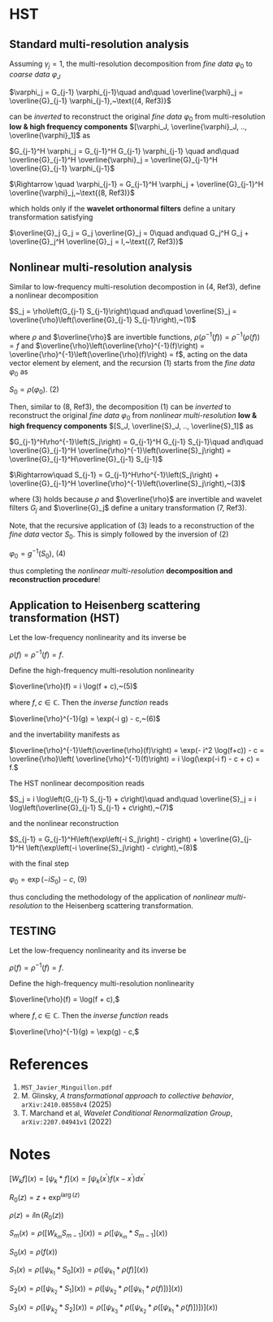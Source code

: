 # HST

## Standard multi-resolution analysis

Assuming $`\gamma_j = 1`$, the multi-resolution decomposition from *fine data* $`\varphi_0`$ to *coarse data* $`\varphi_J`$

$`\varphi_j = G_{j-1} \varphi_{j-1}\quad and\quad \overline{\varphi}_j = \overline{G}_{j-1} \varphi_{j-1},~\text{(4, Ref3)}`$

can be *inverted* to reconstruct the original *fine data* $`\varphi_0`$ from multi-resolution **low & high frequency components**
$`[\varphi_J, \overline{\varphi}_J, .., \overline{\varphi}_1]`$ as

$`G_{j-1}^H \varphi_j = G_{j-1}^H G_{j-1} \varphi_{j-1} \quad and\quad \overline{G}_{j-1}^H \overline{\varphi}_j = \overline{G}_{j-1}^H \overline{G}_{j-1} \varphi_{j-1}`$

$`\Rightarrow \quad \varphi_{j-1} = G_{j-1}^H \varphi_j + \overline{G}_{j-1}^H \overline{\varphi}_j,~\text{(8, Ref3)}`$

which holds only if the **wavelet orthonormal filters** define a unitary transformation satisfying

$`\overline{G}_j G_j = G_j \overline{G}_j = 0\quad and\quad G_j^H G_j + \overline{G}_j^H \overline{G}_j = I,~\text{(7, Ref3)}`$

## Nonlinear multi-resolution analysis

Similar to low-frequency  multi-resolution decompostion in $`\text{(4, Ref3)}`$, define a nonlinear decomposition

$`S_j = \rho\left(G_{j-1} S_{j-1}\right)\quad and\quad \overline{S}_j = \overline{\rho}\left(\overline{G}_{j-1} S_{j-1}\right),~(1)`$

where $\rho$ and $\overline{\rho}$ are invertible functions, $`\rho\left(\rho^{-1}(f)\right) = \rho^{-1}\left(\rho(f)\right) = f`$ and $`\overline{\rho}\left(\overline{\rho}^{-1}(f)\right) = \overline{\rho}^{-1}\left(\overline{\rho}(f)\right) = f`$, acting on the data vector element by element, and the recursion $`(1)`$ starts from the *fine data* $`\varphi_0`$ as

$`S_0 = \rho(\varphi_0).~(2)`$

Then, similar to $`\text{(8, Ref3)}`$, the decomposition $(1)$ can be *inverted* to reconstruct the original *fine data* $`\varphi_0`$ from *nonlinear multi-resolution* **low & high frequency components**
$`[S_J, \overline{S}_J, .., \overline{S}_1]`$ as

$`G_{j-1}^H\rho^{-1}\left(S_j\right) = G_{j-1}^H G_{j-1} S_{j-1}\quad and\quad \overline{G}_{j-1}^H \overline{\rho}^{-1}\left(\overline{S}_j\right) = \overline{G}_{j-1}^H\overline{G}_{j-1} S_{j-1}`$

$`\Rightarrow\quad S_{j-1} = G_{j-1}^H\rho^{-1}\left(S_j\right) + \overline{G}_{j-1}^H \overline{\rho}^{-1}\left(\overline{S}_j\right),~(3)`$

where $(3)$ holds because $`\rho`$ and $`\overline{\rho}`$ are invertible and wavelet filters $G_j$ and $\overline{G}_j$ define a unitary transformation $`\text{(7, Ref3)}`$.

Note, that the recursive application of $`(3)`$ leads to a reconstruction of the *fine data* vector $`S_0`$. This is simply followed by the inversion of $`(2)`$

$`\varphi_0 = g^{-1}\left( S_0 \right),~(4)`$

thus completing the *nonlinear multi-resolution* **decomposition and reconstruction procedure**!

## Application to Heisenberg scattering transformation (HST)

Let the low-frequency nonlinearity and its inverse be

$`\rho(f) = \rho^{-1}(f) = f.`$

Define the high-frequency multi-resolution nonlinearity

$`\overline{\rho}(f) = i \log(f + c),~(5)`$

where $f, c \in \mathbb{C}$. Then the *inverse function* reads

$`\overline{\rho}^{-1}(g) = \exp(-i g) - c,~(6)`$

and the invertability manifests as

$`\overline{\rho}^{-1}\left(\overline{\rho}(f)\right) = \exp(- i^2 \log(f+c)) - c = \overline{\rho}\left( \overline{\rho}^{-1}(f)\right) = i \log(\exp(-i f) - c + c) = f.`$

The HST nonlinear decomposition reads

$`S_j = i \log\left(G_{j-1} S_{j-1} + c\right)\quad and\quad \overline{S}_j = i \log\left(\overline{G}_{j-1} S_{j-1} + c\right),~(7)`$

and the nonlinear reconstruction

$`S_{j-1} = G_{j-1}^H\left(\exp\left(-i S_j\right) - c\right) + \overline{G}_{j-1}^H \left(\exp\left(-i \overline{S}_j\right) - c\right),~(8)`$

with the final step

$`\varphi_0 = \exp(-i S_0) - c,~(9)`$

thus concluding the methodology of the application of *nonlinear multi-resolution* to the Heisenberg scattering transformation.

## TESTING

Let the low-frequency nonlinearity and its inverse be

$`\rho(f) = \rho^{-1}(f) = f.`$

Define the high-frequency multi-resolution nonlinearity

$`\overline{\rho}(f) = \log(f + c),`$

where $f, c \in \mathbb{C}$. Then the *inverse function* reads

$`\overline{\rho}^{-1}(g) = \exp(g) - c,`$

# References
1. `MST_Javier_Minguillon.pdf`
2. M. Glinsky, *A transformational approach to collective behavior*, `arXiv:2410.08558v4` (2025)
3. T. Marchand et al, *Wavelet Conditional Renormalization Group*, `arXiv:2207.04941v1` (2022)

# Notes

$`\left[ W_k f\right](x) = \left[\psi_k * f \right](x) = \int \psi_k(x^\prime) f(x - x^\prime) dx^\prime`$

$`R_0(z) = z + \exp^{i \arg (z)}`$

$`\rho(z) = i \ln (R_0(z))`$

$`S_m(x) = \rho\left( \left[ W_{k_m} S_{m-1} \right](x)\right) = \rho\left(\left[ \psi_{k_m} * S_{m-1} \right](x)\right)`$

$`S_0(x) = \rho(f(x))`$

$`S_1(x) = \rho\left(\left[ \psi_{k_1} * S_0 \right](x)\right) = \rho\left(\left[\psi_{k_1} * \rho(f)\right](x)\right)`$

$`S_2(x) = \rho\left(\left[ \psi_{k_2} * S_1 \right](x)\right) = \rho\left(\left[\psi_{k_2} * \rho\left(\left[\psi_{k_1} * \rho(f)\right]\right)\right](x)\right)`$

$`S_3(x) = \rho\left(\left[ \psi_{k_2} * S_2 \right](x)\right) = \rho\left(\left[\psi_{k_3} * \rho\left(\left[\psi_{k_2} * \rho\left(\left[\psi_{k_1} * \rho(f)\right]\right)\right]\right)\right](x)\right)`$
